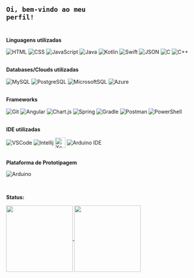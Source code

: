 ## <code>Oi, bem-vindo ao meu perfil!</code><br><br>

**Linguagens utilizadas**
 
<div style="display: inline_block">
  <img align="center" alt="HTML" src="https://img.shields.io/badge/HTML5-E34F26?style=for-the-badge&logo=html5&logoColor=white">
  <img align="center" alt="CSS" src="https://img.shields.io/badge/CSS3-1572B6?style=for-the-badge&logo=css3&logoColor=white">
  <img align="center" alt="JavaScript" src="https://img.shields.io/badge/JavaScript-323330?style=for-the-badge&logo=javascript&logoColor=F7DF1E">
  <img align="center" alt="Java" src="https://img.shields.io/badge/Java-ED8B00?style=for-the-badge&logo=java&logoColor=white">
  <img align="center" alt="Kotlin" src="https://img.shields.io/badge/Kotlin-0095D5?&style=for-the-badge&logo=kotlin&logoColor=white">
  <img align="center" alt="Swift" src="https://img.shields.io/badge/Swift-FA7343?style=for-the-badge&logo=swift&logoColor=white">
  <img align="center" alt="JSON" src="https://img.shields.io/badge/json-5E5C5C?style=for-the-badge&logo=json&logoColor=white">
  <img align="center" alt="C" src="https://img.shields.io/badge/C-00599C?style=for-the-badge&logo=c&logoColor=white">
  <img align="center" alt="C++" src="https://img.shields.io/badge/C%2B%2B-00599C?style=for-the-badge&logo=c%2B%2B&logoColor=white">
</div><br>

**Databases/Clouds utilizadas**

<div style="display: inline_block">
  <img align="center" alt="MySQL" src="https://img.shields.io/badge/MySQL-00000F?style=for-the-badge&logo=mysql&logoColor=white">
  <img align="center" alt="PostgreSQL" src="https://img.shields.io/badge/PostgreSQL-316192?style=for-the-badge&logo=postgresql&logoColor=white">
  <img align="center" alt="MicrosoftSQL" src="https://img.shields.io/badge/Microsoft%20SQL%20Sever-CC2927?style=for-the-badge&logo=microsoft%20sql%20server&logoColor=white">
  <img align="center" alt="Azure" src="https://img.shields.io/badge/microsoft%20azure-0089D6?style=for-the-badge&logo=microsoft-azure&logoColor=white">
</div><br>

**Frameworks**

<div style="display: inline_block">
  <img align="center" alt="Git" src="https://img.shields.io/badge/Git-F05032?style=for-the-badge&logo=git&logoColor=white">  
  <img align="center" alt="Angular" src="https://img.shields.io/badge/Angular-DD0031?style=for-the-badge&logo=angular&logoColor=white">
  <img align="center" alt="Chart.js" src="https://img.shields.io/badge/Chart.js-FF6384?style=for-the-badge&logo=chartdotjs&logoColor=white">
  <img align="center" alt="Spring" src="https://img.shields.io/badge/Spring-6DB33F?style=for-the-badge&logo=spring&logoColor=white">
  <img align="center" alt="Gradle" src="https://img.shields.io/badge/gradle-02303A?style=for-the-badge&logo=gradle&logoColor=white">
  <img align="center" alt="Postman" src="https://img.shields.io/badge/Postman-FF6C37?style=for-the-badge&logo=Postman&logoColor=white">
  <img align="center" alt="PowerShell" src="https://img.shields.io/badge/PowerShell-5391FE?style=for-the-badge&logo=PowerShell&logoColor=white">
</div><br>

**IDE utilizadas**

<div style="display: inline_block">
  <img align="center" alt="VSCode" src="https://img.shields.io/badge/Visual_Studio_Code-0078D4?style=for-the-badge&logo=visual%20studio%20code&logoColor=white">
  <img align="center" alt="Intellij" src="https://img.shields.io/badge/IntelliJIDEA-000000.svg?style=for-the-badge&logo=intellij-idea&logoColor=white">
  <img align="center" alt="Xcode" height="28px" src="https://img.shields.io/badge/Xcode-007ACC?style=flat-square&logo=Xcode&logoColor=white">
  <img align="center" alt="Arduino IDE" src="https://img.shields.io/badge/Arduino_IDE-00979D?style=for-the-badge&logo=arduino&logoColor=white">
</div><br>

**Plataforma de Prototipagem**

<div style="display: inline_block">
  <img align="center" alt="Arduino" src="https://img.shields.io/badge/Arduino-00979D?style=for-the-badge&logo=Arduino&logoColor=white">
</div><br>

##

**Status:**

<a href="https://github.com/matheusncodello">
  <img height="180em" align="center" src="https://github-readme-stats.vercel.app/api/top-langs/?username=matheusncodello&title_color=b7bebe&icon_color=0329AB&text_color=e8eaea&bg_color=171515&hide_langs_below=1" />
</a>
<a href="https://github.com/matheusncodello">
  <img height="180em" align="center" src="https://github-readme-stats.vercel.app/api?username=matheusncodello&&show_icons=true&title_color=b7bebe&icon_color=0329AB&text_color=e8eaea&bg_color=171515" />
</a>
<!-- <code></code> -->

<!-- 
<div style="display: inline_block">
  <img align="center" alt="" src="">
</div><br>
-->
